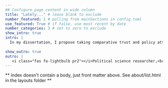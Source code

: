 ```yaml
---
## Configure page content in wide column
title: "Lately..." # leave blank to exclude
number_featured: 1 # pulling from mainSections in config.toml
use_featured: True # if false, use most recent by date
number_categories: 3 # set to zero to exclude
show_intro: true
intro: |
  In my dissertation, I propose taking comparative trust and policy attributes to understand that different types of trust have reinforcing or counterbalancing effects on public compliance with policies, and these effects vary across policy attributes. I argue that trust in implementing institutions should be most important in policies where the state and public share the interest, such as vaccination while the importance of political trust will be at least matched by that of social trust in policies where the interests of state and society have a fundamental tension, such as taxation. Drawing from 2078 national surveys, I employ a sophisticated Bayesian IRT model, to measure trust in representative institution, trust in implementing institution, and generalized trust. I create a comprehensive trust data set covering 151 countries over 47 years, from 1973 to 2020. To identify the causal effects, I use causal graphs and run a dynamic fixed-effects model with system generalized method of moments estimator. I expect to find that trust in implementing institutions has the most considerable effect on compliance with vaccination. I contend the importance of political trust is at least matched by that of social trust on compliance with taxation. My dissertation can help scholars, policymakers and policy implementors understand better about and break the vicious circle of public distrust and deadlock of policy reform in order to prepare for governance challenges like future pandemics, infodemics, and climate change.
  
show_outro: true
outro: |
   <i class="fas fa-lightbulb pr2"></i>Political science researcher,<br>interested in and curious about understanding society from big data and Non-traditional data.
---
```


** index doesn't contain a body, just front matter above.
See about/list.html in the layouts folder **